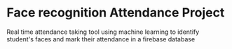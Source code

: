 # Face recognition Attendance Project
Real time attendance taking tool using machine learning to identify student's faces and mark their attendance in a firebase database
